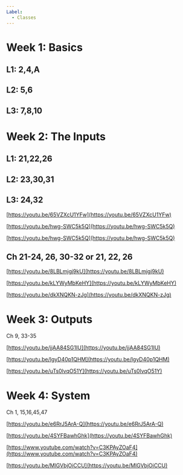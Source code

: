 ```yaml
---
Label:
  - Classes
---
```

# Week 1: Basics

## L1: 2,4,A

  

## L2: 5,6

## L3: 7,8,10

  

# Week 2: The Inputs

## L1: 21,22,26

  

## L2: 23,30,31

## L3: 24,32

[https://youtu.be/65VZXcU1YFw](https://youtu.be/65VZXcU1YFw)

[https://youtu.be/hwg-SWC5k5Q](https://youtu.be/hwg-SWC5k5Q)

[https://youtu.be/hwg-SWC5k5Q](https://youtu.be/hwg-SWC5k5Q)

## Ch 21-24, 26, 30-32 or 21, 22, 26

[https://youtu.be/8LBLmjgj9kU](https://youtu.be/8LBLmjgj9kU)

[https://youtu.be/kLYWyMbKeHY](https://youtu.be/kLYWyMbKeHY)

[https://youtu.be/dkXNQKN-zJg](https://youtu.be/dkXNQKN-zJg)

# Week 3: Outputs

Ch 9, 33-35

[https://youtu.be/jjAA84SG1IU](https://youtu.be/jjAA84SG1IU)

[https://youtu.be/lgyD40p1QHM](https://youtu.be/lgyD40p1QHM)

[https://youtu.be/uTs0lvqO51Y](https://youtu.be/uTs0lvqO51Y)

# Week 4: System

Ch 1, 15,16,45,47

[https://youtu.be/e6RrJ5ArA-Q](https://youtu.be/e6RrJ5ArA-Q)

[https://youtu.be/4SYFBawhGhk](https://youtu.be/4SYFBawhGhk)

[https://www.youtube.com/watch?v=C3KPAyZOaF4](https://www.youtube.com/watch?v=C3KPAyZOaF4)

[https://youtu.be/MlGVbjOiCCU](https://youtu.be/MlGVbjOiCCU)